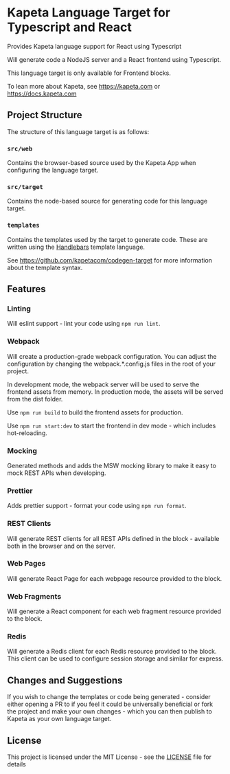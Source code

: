 # Kapeta Language Target for Typescript and React

Provides Kapeta language support for React using Typescript

Will generate code a NodeJS server and a React frontend using Typescript.

This language target is only available for Frontend blocks.

To lean more about Kapeta, see https://kapeta.com or https://docs.kapeta.com

## Project Structure
The structure of this language target is as follows:

### `src/web`
Contains the browser-based source used by the Kapeta App when configuring the language target.

### `src/target`
Contains the node-based source for generating code for this language target.

### `templates`
Contains the templates used by the target to generate code. These are written using the [Handlebars](https://handlebarsjs.com/) template language.

See https://github.com/kapetacom/codegen-target for more information about the template syntax.

## Features

### Linting
Will eslint support - lint your code using `npm run lint`.

### Webpack
Will create a production-grade webpack configuration. You can adjust the configuration by 
changing the webpack.*.config.js files in the root of your project.

In development mode, the webpack server will be used to serve the frontend assets from memory.
In production mode, the assets will be served from the dist folder.

Use `npm run build` to build the frontend assets for production.

Use `npm run start:dev` to start the frontend in dev mode - which includes hot-reloading.

### Mocking
Generated methods and adds the MSW mocking library to make it easy to mock REST APIs when developing.

### Prettier
Adds prettier support - format your code using `npm run format`.

### REST Clients
Will generate REST clients for all REST APIs defined in the block - available both 
in the browser and on the server.

### Web Pages
Will generate React Page for each webpage resource provided to the block.

### Web Fragments
Will generate a React component for each web fragment resource provided to the block.

### Redis
Will generate a Redis client for each Redis resource provided to the block. 
This client can be used to configure session storage and similar for express.

## Changes and Suggestions

If you wish to change the templates or code being generated - consider either opening a PR
to if you feel it could be universally beneficial or fork the project and make your own changes -
which you can then publish to Kapeta as your own language target.

## License

This project is licensed under the MIT License - see the [LICENSE](LICENSE) file for details
